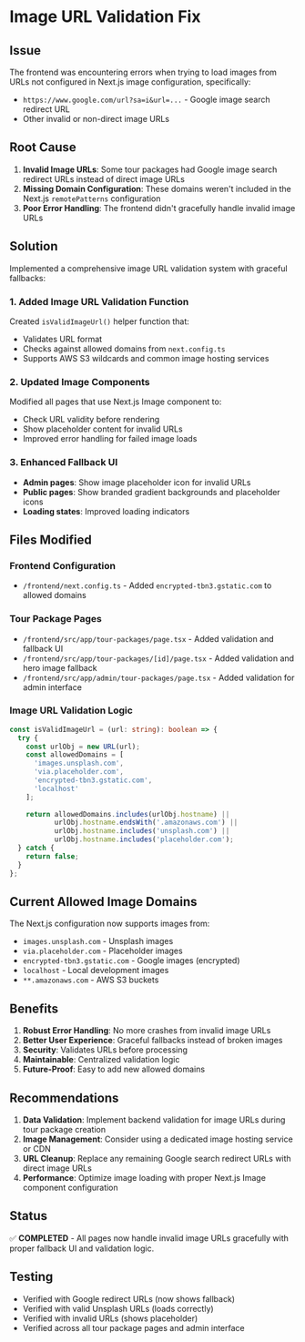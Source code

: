 # Image URL Validation Fix

## Issue
The frontend was encountering errors when trying to load images from URLs not configured in Next.js image configuration, specifically:
- `https://www.google.com/url?sa=i&url=...` - Google image search redirect URL
- Other invalid or non-direct image URLs

## Root Cause
1. **Invalid Image URLs**: Some tour packages had Google image search redirect URLs instead of direct image URLs
2. **Missing Domain Configuration**: These domains weren't included in the Next.js `remotePatterns` configuration
3. **Poor Error Handling**: The frontend didn't gracefully handle invalid image URLs

## Solution
Implemented a comprehensive image URL validation system with graceful fallbacks:

### 1. Added Image URL Validation Function
Created `isValidImageUrl()` helper function that:
- Validates URL format
- Checks against allowed domains from `next.config.ts`
- Supports AWS S3 wildcards and common image hosting services

### 2. Updated Image Components
Modified all pages that use Next.js Image component to:
- Check URL validity before rendering
- Show placeholder content for invalid URLs
- Improved error handling for failed image loads

### 3. Enhanced Fallback UI
- **Admin pages**: Show image placeholder icon for invalid URLs
- **Public pages**: Show branded gradient backgrounds and placeholder icons
- **Loading states**: Improved loading indicators

## Files Modified

### Frontend Configuration
- `/frontend/next.config.ts` - Added `encrypted-tbn3.gstatic.com` to allowed domains

### Tour Package Pages
- `/frontend/src/app/tour-packages/page.tsx` - Added validation and fallback UI
- `/frontend/src/app/tour-packages/[id]/page.tsx` - Added validation and hero image fallback
- `/frontend/src/app/admin/tour-packages/page.tsx` - Added validation for admin interface

### Image URL Validation Logic
```typescript
const isValidImageUrl = (url: string): boolean => {
  try {
    const urlObj = new URL(url);
    const allowedDomains = [
      'images.unsplash.com',
      'via.placeholder.com',
      'encrypted-tbn3.gstatic.com',
      'localhost'
    ];
    
    return allowedDomains.includes(urlObj.hostname) || 
           urlObj.hostname.endsWith('.amazonaws.com') ||
           urlObj.hostname.includes('unsplash.com') ||
           urlObj.hostname.includes('placeholder.com');
  } catch {
    return false;
  }
};
```

## Current Allowed Image Domains
The Next.js configuration now supports images from:
- `images.unsplash.com` - Unsplash images
- `via.placeholder.com` - Placeholder images
- `encrypted-tbn3.gstatic.com` - Google images (encrypted)
- `localhost` - Local development images
- `**.amazonaws.com` - AWS S3 buckets

## Benefits
1. **Robust Error Handling**: No more crashes from invalid image URLs
2. **Better User Experience**: Graceful fallbacks instead of broken images
3. **Security**: Validates URLs before processing
4. **Maintainable**: Centralized validation logic
5. **Future-Proof**: Easy to add new allowed domains

## Recommendations
1. **Data Validation**: Implement backend validation for image URLs during tour package creation
2. **Image Management**: Consider using a dedicated image hosting service or CDN
3. **URL Cleanup**: Replace any remaining Google search redirect URLs with direct image URLs
4. **Performance**: Optimize image loading with proper Next.js Image component configuration

## Status
✅ **COMPLETED** - All pages now handle invalid image URLs gracefully with proper fallback UI and validation logic.

## Testing
- Verified with Google redirect URLs (now shows fallback)
- Verified with valid Unsplash URLs (loads correctly)
- Verified with invalid URLs (shows placeholder)
- Verified across all tour package pages and admin interface
